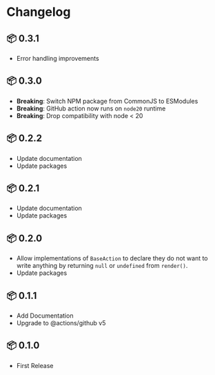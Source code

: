 # Changelog

## 📦 0.3.1

- Error handling improvements

## 📦 0.3.0

- **Breaking**: Switch NPM package from CommonJS to ESModules
- **Breaking**: GitHub action now runs on `node20` runtime
- **Breaking**: Drop compatibility with node < 20

## 📦 0.2.2

* Update documentation
* Update packages

## 📦 0.2.1

* Update documentation
* Update packages

## 📦 0.2.0

* Allow implementations of `BaseAction` to declare they do not want to
  write anything by returning `null` or `undefined` from `render()`.
* Update packages

## 📦 0.1.1

* Add Documentation
* Upgrade to @actions/github v5

## 📦 0.1.0

* First Release
